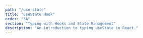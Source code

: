 ```yaml
---
path: "/use-state"
title: "useState Hook"
order: "3A"
section: "Typing with Hooks and State Management"
description: "An introduction to typing useState in React."
---
```

